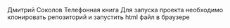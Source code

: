 Дмитрий Соколов 
Телефонная книга
Для запуска проекта необходимо клонировать репозиторий и запустить html файл в браузере 
